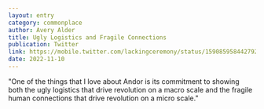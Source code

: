 ```yaml
---
layout: entry
category: commonplace
author: Avery Alder
title: Ugly Logistics and Fragile Connections
publication: Twitter
link: https://mobile.twitter.com/lackingceremony/status/1590859584427921409
date: 2022-11-10
---
```


"One of the things that I love about Andor is its commitment to showing both the ugly logistics that drive revolution on a macro scale and the fragile human connections that drive revolution on a micro scale."
